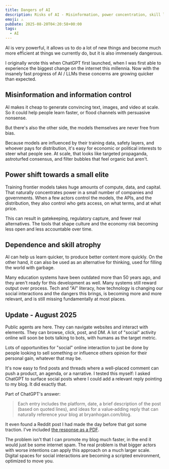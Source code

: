 ```yaml
---
title: Dangers of AI
description: Risks of AI - Misinformation, power concentration, skill loss. The shift towards a bot-filled internet.
emoji: ⚠️
pubDate: 2025-08-20T04:20:58+00:00
tags:
  - AI
---
```


AI is very powerful, it allows us to do a lot of new things and become much more efficient at things we currently do, but it is also immensely dangerous.

I originally wrote this when ChatGPT first launched, when I was first able to experience the biggest change on the internet this millennia. Now with the insanely fast progress of AI / LLMs these concerns are growing quicker than expected.

## Misinformation and information control

AI makes it cheap to generate convincing text, images, and video at scale. So it could help people learn faster, or flood channels with persuasive nonsense.

But there's also the other side, the models themselves are never free from bias.

Because models are influenced by their training data, safety layers, and whoever pays for distribution, it's easy for economic or political interests to steer what people see. At scale, that looks like targeted propaganda, astroturfed consensus, and filter bubbles that feel organic but aren't.

## Power shift towards a small elite

Training frontier models takes huge amounts of compute, data, and capital. That naturally concentrates power in a small number of companies and governments. When a few actors control the models, the APIs, and the distribution, they also control who gets access, on what terms, and at what price.

This can result in gatekeeping, regulatory capture, and fewer real alternatives. The tools that shape culture and the economy risk becoming less open and less accountable over time.

## Dependence and skill atrophy

AI can help us learn quicker, to produce better content more quickly. On the other hand, it can also be used as an alternative for thinking, used for filling the world with garbage.

Many education systems have been outdated more than 50 years ago, and they aren't ready for this development as well. Many systems still reward output over process. Tech and "AI" literacy, how technology is changing our social interactions and the dangers this brings, is becoming more and more relevant, and is still missing fundamentally at most places.

## Update - August 2025

Public agents are here. They can navigate websites and interact with elements. They can browse, click, post, and DM. A lot of "social" activity online will soon be bots talking to bots, with humans as the target metric.

Lots of opportunities for "social" online interaction to just be done by people looking to sell something or influence others opinion for their personal gain, whatever that may be.

It's now easy to find posts and threads where a well-placed comment can push a product, an agenda, or a narrative. I tested this myself: I asked ChatGPT to surface social posts where I could add a relevant reply pointing to my blog. It did exactly that.

Part of ChatGPT's answer:

>Each entry includes the platform, date, a brief description of the post (based on quoted lines), and ideas for a value‑adding reply that can naturally reference your blog at bryanhogan.com/blog.

It even found a Reddit post I had made the day before that got some traction. I've included [the response as a PDF](/documents/ChatGPT-Response.pdf).

The problem isn't that I can promote my blog much faster, in the end it would just be some internet spam. The real problem is that bigger actors with worse intentions can apply this approach on a much larger scale. Digital spaces for social interactions are becoming a scripted environment, optimized to move you.